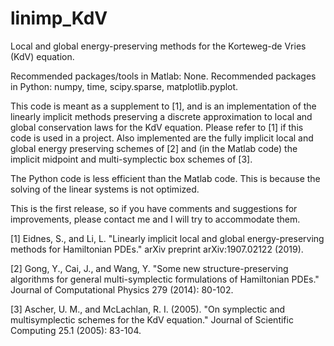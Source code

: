 # linimp_KdV
Local and global energy-preserving methods for the Korteweg-de Vries (KdV) equation.

Recommended packages/tools in Matlab: None.
Recommended packages in Python: numpy, time, scipy.sparse, matplotlib.pyplot.

This code is meant as a supplement to [1], and is an implementation of the linearly implicit methods preserving a discrete approximation to local and global conservation laws for the KdV equation. Please refer to [1] if this code is used in a project. Also implemented are the fully implicit local and global energy preserving schemes of [2] and (in the Matlab code) the implicit midpoint and multi-symplectic box schemes of [3].

The Python code is less efficient than the Matlab code. This is because the solving of the linear systems is not optimized.

This is the first release, so if you have comments and suggestions for improvements, please contact me and I will try to accommodate them.

[1] Eidnes, S., and Li, L. "Linearly implicit local and global energy-preserving methods for Hamiltonian PDEs." arXiv preprint arXiv:1907.02122 (2019).

[2] Gong, Y., Cai, J., and Wang, Y. "Some new structure-preserving algorithms for general multi-symplectic formulations of Hamiltonian PDEs." Journal of Computational Physics 279 (2014): 80-102.

[3] Ascher, U. M., and McLachlan, R. I. (2005). "On symplectic and multisymplectic schemes for the KdV equation." Journal of Scientific Computing 25.1 (2005): 83-104.
